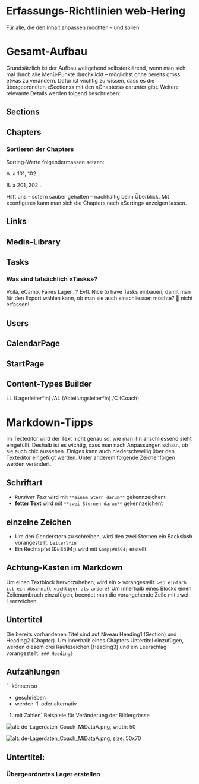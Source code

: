 Erfassungs-Richtlinien web-Hering
===
Für alle, die den Inhalt anpassen möchten – und sollen

# Gesamt-Aufbau

Grundsätzlich ist der Aufbau weitgehend selbsterklärend, wenn man sich mal durch alle Menü-Punkte durchklickt – möglichst ohne bereits gross etwas zu verändern. Dafür ist wichtig zu wissen, dass es die übergeordneten «Sections» mit den «Chapters» darunter gibt. Weitere relevante Details werden folgend beschrieben:

## Sections

## Chapters

### Sortieren der Chapters

Sorting-Werte folgendermassen setzen:

A. à 101, 102…

B. à 201, 202…

Hilft uns – sofern sauber gehalten – nachhaltig beim Überblick. Mit «configure» kann man sich die Chapters nach «Sorting» anzeigen lassen.

## Links

## Media-Library

## Tasks

### Was sind tatsächlich «Tasks»?

Voilà, eCamp, Faires Lager...? Evtl. Nice to have Tasks einbauen, damit man für den Export wählen kann, ob man sie auch einschliessen möchte?  nicht erfassen!

## Users

## CalendarPage

## StartPage

## Content-Types Builder

LL (Lagerleiter\*in) /AL (Abteilungsleiter\*in) /C (Coach)

# Markdown-Tipps
Im Texteditor wird der Text nicht genau so, wie man ihn anschliessend sieht eingefüllt. Deshalb ist es wichtig, dass man nach Anpassungen schaut, ob sie auch chic aussehen. Einiges kann auch niederschwellig über den Texteditor eingefügt werden. Unter anderem folgende Zeichenfolgen werden verändert.

## Schriftart
- *kursiver Text* wird mit `**einem Stern darum**` gekennzeichent
- **fetter Text** wird mit `**zwei Sternen darum**` gekennzeichent

## einzelne Zeichen
- Um den Genderstern zu schreiben, wird den zwei Sternen ein Backslash vorangestellt: `Leiter\*in`
- Ein Rechtspfei (&amp;#8594;) wird mit `&amp;#8594;` erstellt

## Achtung-Kasten im Markdown
Um einen Textblock hervorzuheben, wird ein \> vorangestellt.
`>so einfach ist ein Abschnitt wichtiger als andere!`
Um innerhalb eines Blocks einen Zeilenumbruch einzufügen, beendet man die vorangehende Zeile mit zwei Leerzeichen.

## Untertitel
Die bereits vorhandenen Titel sind auf Niveau Heading1 (Section) und Heading2 (Chapter). Um innerhalb eines Chapters Untertitel einzufügen, werden diesem drei Rautezeichen (Heading3) und ein Leerschlag vorangestellt:
`### Heading3`

## Aufzählungen
`- können so
- geschrieben
- werden`
`1. oder alternativ
1. mit Zahlen`
Beispiele für Veränderung der Bildergrösse

![alt: de-Lagerdaten\_Coach\_MiDataA.png, width: 50](https://res.cloudinary.com/dxxcsbqpy/image/upload/v1642453538/hering/Lagerdaten\_Coach\_Mi\_Data\_A\_b3b32a88d3.png)

![alt: de-Lagerdaten\_Coach\_MiDataA.png, size: 50x70](https://res.cloudinary.com/dxxcsbqpy/image/upload/v1642453538/hering/Lagerdaten\_Coach\_Mi\_Data\_A\_b3b32a88d3.png)

## Untertitel:
### Übergeordnetes Lager erstellen
